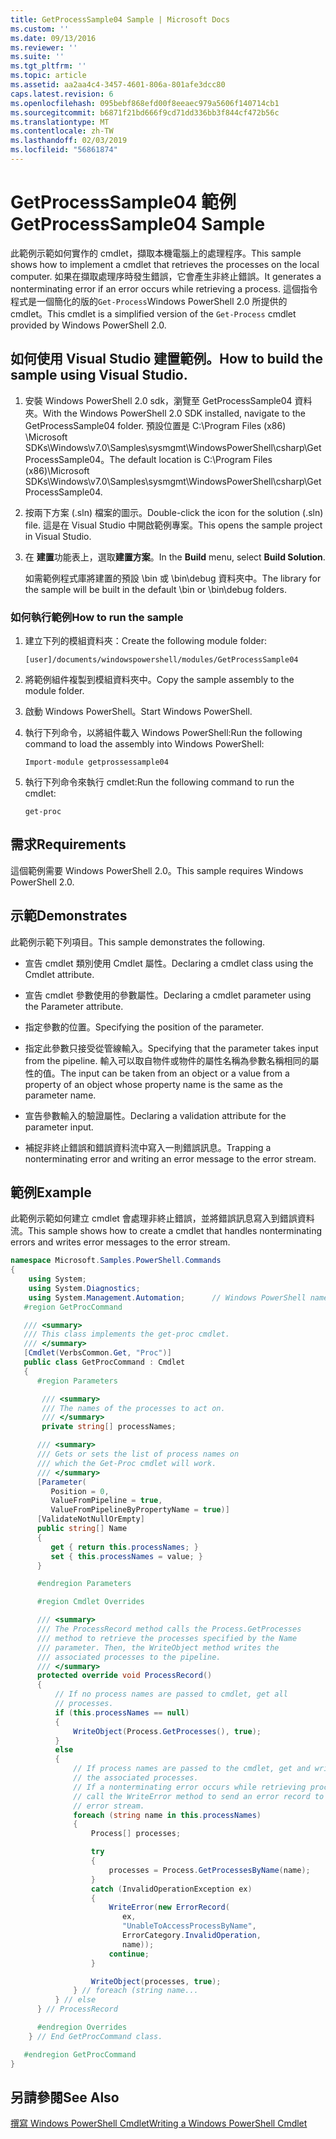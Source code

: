 ```yaml
---
title: GetProcessSample04 Sample | Microsoft Docs
ms.custom: ''
ms.date: 09/13/2016
ms.reviewer: ''
ms.suite: ''
ms.tgt_pltfrm: ''
ms.topic: article
ms.assetid: aa2aa4c4-3457-4601-806a-801afe3dcc80
caps.latest.revision: 6
ms.openlocfilehash: 095bebf868efd00f8eeaec979a5606f140714cb1
ms.sourcegitcommit: b6871f21bd666f9cd71dd336bb3f844cf472b56c
ms.translationtype: MT
ms.contentlocale: zh-TW
ms.lasthandoff: 02/03/2019
ms.locfileid: "56861874"
---
```

# <a name="getprocesssample04-sample"></a><span data-ttu-id="3a8a9-102">GetProcessSample04 範例</span><span class="sxs-lookup"><span data-stu-id="3a8a9-102">GetProcessSample04 Sample</span></span>

<span data-ttu-id="3a8a9-103">此範例示範如何實作的 cmdlet，擷取本機電腦上的處理程序。</span><span class="sxs-lookup"><span data-stu-id="3a8a9-103">This sample shows how to implement a cmdlet that retrieves the processes on the local computer.</span></span> <span data-ttu-id="3a8a9-104">如果在擷取處理序時發生錯誤，它會產生非終止錯誤。</span><span class="sxs-lookup"><span data-stu-id="3a8a9-104">It generates a nonterminating error if an error occurs while retrieving a process.</span></span> <span data-ttu-id="3a8a9-105">這個指令程式是一個簡化的版的`Get-Process`Windows PowerShell 2.0 所提供的 cmdlet。</span><span class="sxs-lookup"><span data-stu-id="3a8a9-105">This cmdlet is a simplified version of the `Get-Process` cmdlet provided by Windows PowerShell 2.0.</span></span>

## <a name="how-to-build-the-sample-using-visual-studio"></a><span data-ttu-id="3a8a9-106">如何使用 Visual Studio 建置範例。</span><span class="sxs-lookup"><span data-stu-id="3a8a9-106">How to build the sample using Visual Studio.</span></span>

1. <span data-ttu-id="3a8a9-107">安裝 Windows PowerShell 2.0 sdk，瀏覽至 GetProcessSample04 資料夾。</span><span class="sxs-lookup"><span data-stu-id="3a8a9-107">With the Windows PowerShell 2.0 SDK installed, navigate to the GetProcessSample04 folder.</span></span> <span data-ttu-id="3a8a9-108">預設位置是 C:\Program Files (x86) \Microsoft SDKs\Windows\v7.0\Samples\sysmgmt\WindowsPowerShell\csharp\GetProcessSample04。</span><span class="sxs-lookup"><span data-stu-id="3a8a9-108">The default location is C:\Program Files (x86)\Microsoft SDKs\Windows\v7.0\Samples\sysmgmt\WindowsPowerShell\csharp\GetProcessSample04.</span></span>

2. <span data-ttu-id="3a8a9-109">按兩下方案 (.sln) 檔案的圖示。</span><span class="sxs-lookup"><span data-stu-id="3a8a9-109">Double-click the icon for the solution (.sln) file.</span></span> <span data-ttu-id="3a8a9-110">這是在 Visual Studio 中開啟範例專案。</span><span class="sxs-lookup"><span data-stu-id="3a8a9-110">This opens the sample project in Visual Studio.</span></span>

3. <span data-ttu-id="3a8a9-111">在 **建置**功能表上，選取**建置方案**。</span><span class="sxs-lookup"><span data-stu-id="3a8a9-111">In the **Build** menu, select **Build Solution**.</span></span>

    <span data-ttu-id="3a8a9-112">如需範例程式庫將建置的預設 \bin 或 \bin\debug 資料夾中。</span><span class="sxs-lookup"><span data-stu-id="3a8a9-112">The library for the sample will be built in the default \bin or \bin\debug folders.</span></span>

### <a name="how-to-run-the-sample"></a><span data-ttu-id="3a8a9-113">如何執行範例</span><span class="sxs-lookup"><span data-stu-id="3a8a9-113">How to run the sample</span></span>

1. <span data-ttu-id="3a8a9-114">建立下列的模組資料夾：</span><span class="sxs-lookup"><span data-stu-id="3a8a9-114">Create the following module folder:</span></span>

    `[user]/documents/windowspowershell/modules/GetProcessSample04`

2. <span data-ttu-id="3a8a9-115">將範例組件複製到模組資料夾中。</span><span class="sxs-lookup"><span data-stu-id="3a8a9-115">Copy the sample assembly to the module folder.</span></span>

3. <span data-ttu-id="3a8a9-116">啟動 Windows PowerShell。</span><span class="sxs-lookup"><span data-stu-id="3a8a9-116">Start Windows PowerShell.</span></span>

4. <span data-ttu-id="3a8a9-117">執行下列命令，以將組件載入 Windows PowerShell:</span><span class="sxs-lookup"><span data-stu-id="3a8a9-117">Run the following command to load the assembly into Windows PowerShell:</span></span>

    `Import-module getprossessample04`

5. <span data-ttu-id="3a8a9-118">執行下列命令來執行 cmdlet:</span><span class="sxs-lookup"><span data-stu-id="3a8a9-118">Run the following command to run the cmdlet:</span></span>

    `get-proc`

## <a name="requirements"></a><span data-ttu-id="3a8a9-119">需求</span><span class="sxs-lookup"><span data-stu-id="3a8a9-119">Requirements</span></span>

<span data-ttu-id="3a8a9-120">這個範例需要 Windows PowerShell 2.0。</span><span class="sxs-lookup"><span data-stu-id="3a8a9-120">This sample requires Windows PowerShell 2.0.</span></span>

## <a name="demonstrates"></a><span data-ttu-id="3a8a9-121">示範</span><span class="sxs-lookup"><span data-stu-id="3a8a9-121">Demonstrates</span></span>

<span data-ttu-id="3a8a9-122">此範例示範下列項目。</span><span class="sxs-lookup"><span data-stu-id="3a8a9-122">This sample demonstrates the following.</span></span>

- <span data-ttu-id="3a8a9-123">宣告 cmdlet 類別使用 Cmdlet 屬性。</span><span class="sxs-lookup"><span data-stu-id="3a8a9-123">Declaring a cmdlet class using the Cmdlet attribute.</span></span>

- <span data-ttu-id="3a8a9-124">宣告 cmdlet 參數使用的參數屬性。</span><span class="sxs-lookup"><span data-stu-id="3a8a9-124">Declaring a cmdlet parameter using the Parameter attribute.</span></span>

- <span data-ttu-id="3a8a9-125">指定參數的位置。</span><span class="sxs-lookup"><span data-stu-id="3a8a9-125">Specifying the position of the parameter.</span></span>

- <span data-ttu-id="3a8a9-126">指定此參數只接受從管線輸入。</span><span class="sxs-lookup"><span data-stu-id="3a8a9-126">Specifying that the parameter takes input from the pipeline.</span></span> <span data-ttu-id="3a8a9-127">輸入可以取自物件或物件的屬性名稱為參數名稱相同的屬性的值。</span><span class="sxs-lookup"><span data-stu-id="3a8a9-127">The input can be taken from an object or a value from a property of an object whose property name is the same as the parameter name.</span></span>

- <span data-ttu-id="3a8a9-128">宣告參數輸入的驗證屬性。</span><span class="sxs-lookup"><span data-stu-id="3a8a9-128">Declaring a validation attribute for the parameter input.</span></span>

- <span data-ttu-id="3a8a9-129">補捉非終止錯誤和錯誤資料流中寫入一則錯誤訊息。</span><span class="sxs-lookup"><span data-stu-id="3a8a9-129">Trapping a nonterminating error and writing an error message to the error stream.</span></span>

## <a name="example"></a><span data-ttu-id="3a8a9-130">範例</span><span class="sxs-lookup"><span data-stu-id="3a8a9-130">Example</span></span>

<span data-ttu-id="3a8a9-131">此範例示範如何建立 cmdlet 會處理非終止錯誤，並將錯誤訊息寫入到錯誤資料流。</span><span class="sxs-lookup"><span data-stu-id="3a8a9-131">This sample shows how to create a cmdlet that handles nonterminating errors and writes error messages to the error stream.</span></span>

```csharp
namespace Microsoft.Samples.PowerShell.Commands
{
    using System;
    using System.Diagnostics;
    using System.Management.Automation;      // Windows PowerShell namespace.
   #region GetProcCommand

   /// <summary>
   /// This class implements the get-proc cmdlet.
   /// </summary>
   [Cmdlet(VerbsCommon.Get, "Proc")]
   public class GetProcCommand : Cmdlet
   {
      #region Parameters

       /// <summary>
       /// The names of the processes to act on.
       /// </summary>
       private string[] processNames;

      /// <summary>
      /// Gets or sets the list of process names on
      /// which the Get-Proc cmdlet will work.
      /// </summary>
      [Parameter(
         Position = 0,
         ValueFromPipeline = true,
         ValueFromPipelineByPropertyName = true)]
      [ValidateNotNullOrEmpty]
      public string[] Name
      {
         get { return this.processNames; }
         set { this.processNames = value; }
      }

      #endregion Parameters

      #region Cmdlet Overrides

      /// <summary>
      /// The ProcessRecord method calls the Process.GetProcesses
      /// method to retrieve the processes specified by the Name
      /// parameter. Then, the WriteObject method writes the
      /// associated processes to the pipeline.
      /// </summary>
      protected override void ProcessRecord()
      {
          // If no process names are passed to cmdlet, get all
          // processes.
          if (this.processNames == null)
          {
              WriteObject(Process.GetProcesses(), true);
          }
          else
          {
              // If process names are passed to the cmdlet, get and write
              // the associated processes.
              // If a nonterminating error occurs while retrieving processes,
              // call the WriteError method to send an error record to the
              // error stream.
              foreach (string name in this.processNames)
              {
                  Process[] processes;

                  try
                  {
                      processes = Process.GetProcessesByName(name);
                  }
                  catch (InvalidOperationException ex)
                  {
                      WriteError(new ErrorRecord(
                         ex,
                         "UnableToAccessProcessByName",
                         ErrorCategory.InvalidOperation,
                         name));
                      continue;
                  }

                  WriteObject(processes, true);
              } // foreach (string name...
          } // else
      } // ProcessRecord

      #endregion Overrides
    } // End GetProcCommand class.

   #endregion GetProcCommand
}
```

## <a name="see-also"></a><span data-ttu-id="3a8a9-132">另請參閱</span><span class="sxs-lookup"><span data-stu-id="3a8a9-132">See Also</span></span>

[<span data-ttu-id="3a8a9-133">撰寫 Windows PowerShell Cmdlet</span><span class="sxs-lookup"><span data-stu-id="3a8a9-133">Writing a Windows PowerShell Cmdlet</span></span>](./writing-a-windows-powershell-cmdlet.md)
